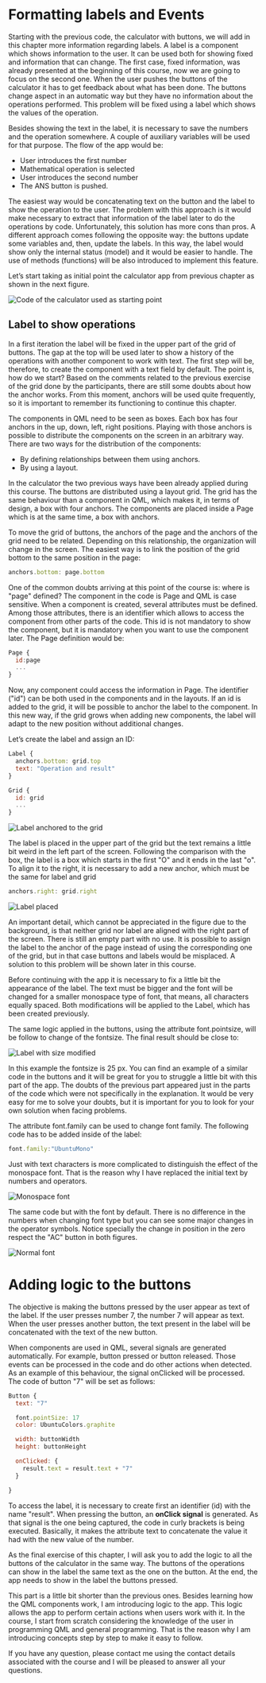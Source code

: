 # Formatting labels and Events

Starting with the previous code, the calculator with buttons, we will add in this chapter more information regarding labels. A label is a component which shows information to the user. It can be used both for showing fixed and information that can change. The first case, fixed information, was already presented at the beginning of this course, now we are going to focus on the second one. When the user pushes the buttons of the calculator it has to get feedback about what has been done. The buttons change aspect in an automatic way but they have no information about the operations performed. This problem will be fixed using a label which shows the values of the operation.

Besides showing the text in the label, it is necessary to save the numbers and the operation somewhere. A couple of auxiliary variables will be used for that purpose. The flow of the app would be:
* User introduces the first number
* Mathematical operation is selected
* User introduces the second number
* The ANS button is pushed.

The easiest way would be concatenating text on the button and the label to show the operation to the user. The problem with this approach is it would make necessary to extract that information of the label later to do the operations by code. Unfortunately, this solution has more cons than pros. A different approach comes following the opposite way: the buttons update some variables and, then, update the labels. In this way, the label would show only the internal status (model) and it would be easier to handle. The use of methods (functions) will be also introduced to implement this feature.

Let’s start taking as initial point the calculator app from previous chapter as shown in the next figure.

![Code of the calculator used as starting point](chapter-04-s03/01_initial_app.png)

## Label to show operations

In a first iteration the label will be fixed in the upper part of the grid of buttons. The gap at the top will be used later to show a history of the operations with another component to work with text. The first step will be, therefore, to create the component with a text field by default. The point is, how do we start? Based on the comments related to the previous exercise of the grid done by the participants, there are still some doubts about how the anchor works. From this moment, anchors will be used quite frequently, so it is important to remember its functioning to continue this chapter.

The components in QML need to be seen as boxes. Each box has four anchors in the up, down, left, right positions. Playing with those anchors is possible to distribute the components on the screen in an arbitrary way. There are two ways for the distribution of the components:
* By defining relationships between them using anchors.
* By using a layout.

In the calculator the two previous ways have been already applied during this course. The buttons are distributed using a layout grid. The grid has the same behaviour than a component in QML, which makes it, in terms of design, a box with four anchors. The components are placed inside a Page which is at the same time, a box with anchors.

To move the grid of buttons, the anchors of the page and the anchors of the grid need to be related. Depending on this relationship, the organization will change in the screen. The easiest way is to link the position of the grid bottom to the same position in the page:

```js
anchors.bottom: page.bottom
```

One of the common doubts arriving at this point of the course is: where is "page" defined? The component in the code is Page and QML is case sensitive. When a component is created, several attributes must be defined. Among those attributes, there is an identifier which allows to access the component from other parts of the code. This id is not mandatory to show the component, but it is mandatory when you want to use the component later. The Page definition would be:
```js
Page {
  id:page
  ...
}
```

Now, any component could access the information in Page. The identifier ("id") can be both used in the components and in the layouts. If an id is added to the grid, it will be possible to anchor the label to the component. In this new way, if the grid grows when adding new components, the label will adapt to the new position without additional changes.

Let’s create the label and assign an ID:
```js
Label {
  anchors.bottom: grid.top
  text: "Operation and result"
}

Grid {
  id: grid
  ...
}
```

![Label anchored to the grid](chapter-04-s03/02_grid_anchor.png)

The label is placed in the upper part of the grid but the text remains a little bit weird in the left part of the screen. Following the comparison with the box, the label is a box which starts in the first "O" and it ends in the last "o". To align it to the right, it is necessary to add a new anchor, which must be the same for label and grid
```js
anchors.right: grid.right
```

![Label placed](chapter-04-s03/03_label_anchor.png)

An important detail, which cannot be appreciated in the figure due to the background, is that neither grid nor label are aligned with the right part of the screen. There is still an empty part with no use. It is possible to assign the label to the anchor of the page instead of using the corresponding one of the grid, but in that case buttons and labels would be misplaced. A solution to this problem will be shown later in this course.

Before continuing with the app it is necessary to fix a little bit the appearance of the label. The text must be bigger and the font will be changed for a smaller monospace type of font, that means, all characters equally spaced. Both modifications will be applied to the Label, which has been created previously.

The same logic applied in the buttons, using the attribute font.pointsize, will be follow  to change of the fontsize. The final result should be close to:

![Label with size modified](chapter-04-s03/04_font_size.png)

In this example the fontsize is 25 px. You can find an example of a similar code in the buttons and it will be great for you to struggle a little bit with this part of the app. The doubts of the previous part appeared just in the parts of the code which were not specifically in the explanation. It would be very easy for me to solve your doubts, but it is important for you to look for your own solution when facing problems.

The attribute font.family can be used to change font family. The following code has to be added inside of the label:
```js
font.family:"UbuntuMono"
```

Just with text characters is more complicated to distinguish the effect of the monospace font. That is the reason why I have replaced the initial text by numbers and operators.

![Monospace font](chapter-04-s03/05_font_type.png)

The same code but with the font by default. There is no difference in the numbers when changing font type but you can see some major changes in the operator symbols. Notice specially the change in position in the zero respect the "AC" button in both figures.

![Normal font](chapter-04-s03/06_font_normal.png)

# Adding logic to the buttons
The objective is making the buttons pressed by the user appear as text of the label. If the user presses number 7, the number 7 will appear as text. When the user presses another button, the text present in the label will be concatenated with the text of the new button.

When components are used in QML, several signals are generated automatically. For example, button pressed or button released. Those events can be processed in the code and do other actions when detected. As an example of this behaviour, the signal onClicked will be processed. The code of button "7" will be set as follows:

```js
Button {
  text: "7"

  font.pointSize: 17
  color: UbuntuColors.graphite

  width: buttonWidth
  height: buttonHeight

  onClicked: {
    result.text = result.text + "7"
  }

}
```

To access the label, it is necessary to create first an identifier (id) with the name "result". When pressing the button, an **onClick signal** is generated. As that signal is the one being captured, the code in curly brackets is being executed. Basically, it makes the attribute text to concatenate the value it had with the  new value of the number.

As the final exercise of this chapter, I will ask you to add the logic to all the buttons of the calculator in the same way. The buttons of the operations can show in the label the same text as the one on the button. At the end, the app needs to show in the label the buttons pressed.

This part is a little bit shorter than the previous ones. Besides learning how the QML components work, I am introducing logic to the app. This logic allows the app to perform certain actions when users work with it. In the course, I start from scratch considering the knowledge of the user in programming QML and general programming. That is the reason why I am introducing concepts step by step to make it easy to follow.

If you have any question, please contact me using the contact details associated with the course and I will be pleased to answer all your questions.
